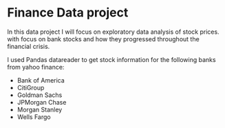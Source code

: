 # Finance Data project
In this data project I will focus on exploratory data analysis of stock prices. with focus on bank stocks and how they progressed throughout the financial crisis.


 
I used Pandas datareader to get stock information for the following banks from yahoo finance:
*  Bank of America
* CitiGroup
* Goldman Sachs
* JPMorgan Chase
* Morgan Stanley
* Wells Fargo

